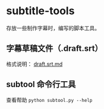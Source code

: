 # subtitle-tools

存放一些制作字幕时，编写的脚本工具。

## 字幕草稿文件（.draft.srt）

格式说明： [draft.srt.md](./draft.srt.md)

## subtool 命令行工具

查看帮助 `python subtool.py --help`
